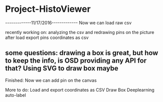 # Project-HistoViewer

-------------11/17/2016-------------
Now we can load raw csv

recently working on:
analyzing the csv and redrawing pins on the picture after load
export pins coordinates as csv

some questions:
drawing a box is great, but how to keep the info, is OSD providing any API for that?
Using SVG to draw box maybe
-------------------------------------
Finished:
Now we can add pin on the canvas

More to do:
Load and export coordinates as CSV
Draw Box
Deeplearning auto-label
